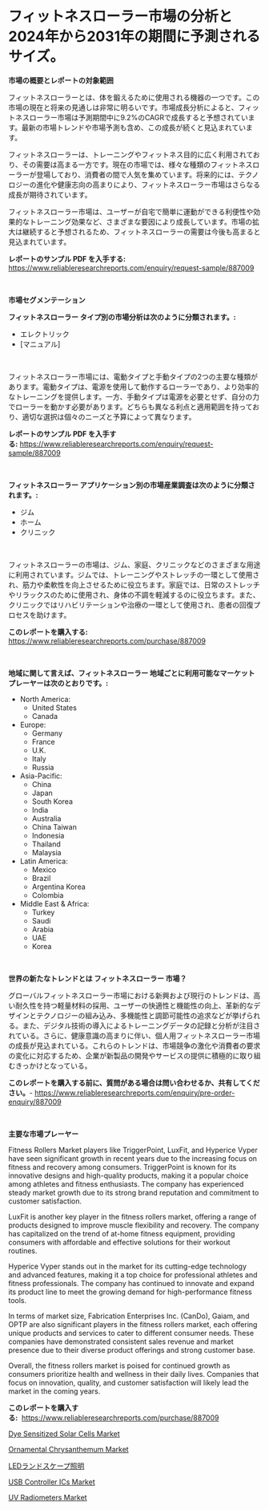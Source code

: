 <p><h1>フィットネスローラー市場の分析と2024年から2031年の期間に予測されるサイズ。</h1></p><p><strong>市場の概要とレポートの対象範囲</strong></p>
<p><p>フィットネスローラーとは、体を鍛えるために使用される機器の一つです。この市場の現在と将来の見通しは非常に明るいです。市場成長分析によると、フィットネスローラー市場は予測期間中に9.2%のCAGRで成長すると予想されています。最新の市場トレンドや市場予測も含め、この成長が続くと見込まれています。</p><p>フィットネスローラーは、トレーニングやフィットネス目的に広く利用されており、その需要は高まる一方です。現在の市場では、様々な種類のフィットネスローラーが登場しており、消費者の間で人気を集めています。将来的には、テクノロジーの進化や健康志向の高まりにより、フィットネスローラー市場はさらなる成長が期待されています。</p><p>フィットネスローラー市場は、ユーザーが自宅で簡単に運動ができる利便性や効果的なトレーニング効果など、さまざまな要因により成長しています。市場の拡大は継続すると予想されるため、フィットネスローラーの需要は今後も高まると見込まれています。</p></p>
<p><strong>レポートのサンプル PDF を入手する:</strong> <a href="https://www.reliableresearchreports.com/enquiry/request-sample/887009">https://www.reliableresearchreports.com/enquiry/request-sample/887009</a></p>
<p>&nbsp;</p>
<p><strong>市場セグメンテーション</strong></p>
<p><strong>フィットネスローラー タイプ別の市場分析は次のように分類されます。:</strong></p>
<p><ul><li>エレクトリック</li><li>[マニュアル]</li></ul></p>
<p>&nbsp;</p>
<p><p>フィットネスローラー市場には、電動タイプと手動タイプの2つの主要な種類があります。電動タイプは、電源を使用して動作するローラーであり、より効率的なトレーニングを提供します。一方、手動タイプは電源を必要とせず、自分の力でローラーを動かす必要があります。どちらも異なる利点と適用範囲を持っており、適切な選択は個々のニーズと予算によって異なります。</p></p>
<p><strong>レポートのサンプル PDF を入手する:</strong>&nbsp;<a href="https://www.reliableresearchreports.com/enquiry/request-sample/887009">https://www.reliableresearchreports.com/enquiry/request-sample/887009</a></p>
<p>&nbsp;</p>
<p><strong> フィットネスローラー アプリケーション別の市場産業調査は次のように分類されます。:</strong></p>
<p><ul><li>ジム</li><li>ホーム</li><li>クリニック</li></ul></p>
<p>&nbsp;</p>
<p><p>フィットネスローラーの市場は、ジム、家庭、クリニックなどのさまざまな用途に利用されています。ジムでは、トレーニングやストレッチの一環として使用され、筋力や柔軟性を向上させるために役立ちます。家庭では、日常のストレッチやリラックスのために使用され、身体の不調を軽減するのに役立ちます。また、クリニックではリハビリテーションや治療の一環として使用され、患者の回復プロセスを助けます。</p></p>
<p><strong>このレポートを購入する:</strong>&nbsp; <a href="https://www.reliableresearchreports.com/purchase/887009">https://www.reliableresearchreports.com/purchase/887009</a></p>
<p>&nbsp;</p>
<p><strong>地域に関して言えば、フィットネスローラー 地域ごとに利用可能なマーケットプレーヤーは次のとおりです。:</strong></p>
<p><ul>
    <li>
        North America:
        <ul>
            <li>United States</li>
            <li>Canada</li>
        </ul>
    </li>
    <li>
        Europe:
        <ul>
            <li>Germany</li>
            <li>France</li>
            <li>U.K.</li>
            <li>Italy</li>
            <li>Russia</li>
        </ul>
    </li>
    <li>
        Asia-Pacific:
        <ul>
            <li>China</li>
            <li>Japan</li>
            <li>South Korea</li>
            <li>India</li>
            <li>Australia</li>
            <li>China Taiwan</li>
            <li>Indonesia</li>
            <li>Thailand</li>
            <li>Malaysia</li>
        </ul>
    </li>
    <li>
        Latin America:
        <ul>
            <li>Mexico</li>
            <li>Brazil</li>
            <li>Argentina Korea</li>
            <li>Colombia</li>
        </ul>
    </li>
    <li>
        Middle East & Africa:
        <ul>
            <li>Turkey</li>
            <li>Saudi</li>
            <li>Arabia</li>
            <li>UAE</li>
            <li>Korea</li>
        </ul>
    </li>
    </ul></p>
<p>&nbsp;</p>
<p><strong>世界の新たなトレンドとは フィットネスローラー 市場？</strong></p>
<p><p>グローバルフィットネスローラー市場における新興および現行のトレンドは、高い耐久性を持つ軽量材料の採用、ユーザーの快適性と機能性の向上、革新的なデザインとテクノロジーの組み込み、多機能性と調節可能性の追求などが挙げられる。また、デジタル技術の導入によるトレーニングデータの記録と分析が注目されている。さらに、健康意識の高まりに伴い、個人用フィットネスローラー市場の成長が見込まれている。これらのトレンドは、市場競争の激化や消費者の要求の変化に対応するため、企業が新製品の開発やサービスの提供に積極的に取り組むきっかけとなっている。</p></p>
<p><strong>このレポートを購入する前に、質問がある場合は問い合わせるか、共有してください。</strong>- <a href="https://www.reliableresearchreports.com/enquiry/pre-order-enquiry/887009">https://www.reliableresearchreports.com/enquiry/pre-order-enquiry/887009</a></p>
<p>&nbsp;</p>
<p><strong>主要な市場プレーヤー</strong></p>
<p><p>Fitness Rollers Market players like TriggerPoint, LuxFit, and Hyperice Vyper have seen significant growth in recent years due to the increasing focus on fitness and recovery among consumers. TriggerPoint is known for its innovative designs and high-quality products, making it a popular choice among athletes and fitness enthusiasts. The company has experienced steady market growth due to its strong brand reputation and commitment to customer satisfaction.</p><p>LuxFit is another key player in the fitness rollers market, offering a range of products designed to improve muscle flexibility and recovery. The company has capitalized on the trend of at-home fitness equipment, providing consumers with affordable and effective solutions for their workout routines.</p><p>Hyperice Vyper stands out in the market for its cutting-edge technology and advanced features, making it a top choice for professional athletes and fitness professionals. The company has continued to innovate and expand its product line to meet the growing demand for high-performance fitness tools.</p><p>In terms of market size, Fabrication Enterprises Inc. (CanDo), Gaiam, and OPTP are also significant players in the fitness rollers market, each offering unique products and services to cater to different consumer needs. These companies have demonstrated consistent sales revenue and market presence due to their diverse product offerings and strong customer base.</p><p>Overall, the fitness rollers market is poised for continued growth as consumers prioritize health and wellness in their daily lives. Companies that focus on innovation, quality, and customer satisfaction will likely lead the market in the coming years.</p></p>
<p><strong>このレポートを購入する:</strong>&nbsp;&nbsp;<a href="https://www.reliableresearchreports.com/purchase/887009">https://www.reliableresearchreports.com/purchase/887009</a></p>
<p><p><a href="https://bubble-tree-ea4.notion.site/Dye-Sensitized-Solar-Cells-Market-Size-Growing-and-Forecasted-for-period-from-2024-2031-and-provid-4884e8ea8c904cdf8331ebf80ab1b84c">Dye Sensitized Solar Cells Market</a></p><p><a href="https://github.com/dringals/Market-Research-Report-List-3/blob/main/ornamental-chrysanthemum-market.md">Ornamental Chrysanthemum Market</a></p><p><a href="https://medium.com/@kelvinschiller898/led%E3%83%A9%E3%83%B3%E3%83%89%E3%82%B9%E3%82%B1%E3%83%BC%E3%83%97%E7%85%A7%E6%98%8E%E5%B8%82%E5%A0%B4%E8%AA%BF%E6%9F%BB%E3%83%AC%E3%83%9D%E3%83%BC%E3%83%88-%E3%81%9D%E3%81%AE%E6%AD%B4%E5%8F%B2%E3%81%8A%E3%82%88%E3%81%B32024%E5%B9%B4%E3%81%8B%E3%82%892031%E5%B9%B4%E3%81%BE%E3%81%A7%E3%81%AE%E4%BA%88%E6%B8%AC-62de1f68bb54">LEDランドスケープ照明</a></p><p><a href="https://view.publitas.com/reportprime-1/usb-controller-ics-market-research-report-unlocks-analysis-on-the-market-financial-status-market-size-and-market-revenue-upto-2031/">USB Controller ICs Market</a></p><p><a href="https://thundering-castanet-c65.notion.site/UV-Radiometers-Market-Furnish-Information-about-Market-Size-Market-Share-Market-Dynamics-and-Proj-242cb200b7d4491b9694c4ae4938cb1f">UV Radiometers Market</a></p></p>
